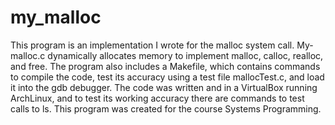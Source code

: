 # my_malloc
This program is an implementation I wrote for the malloc system call. My-malloc.c dynamically allocates memory to implement malloc, calloc, realloc, and free. The program also includes a Makefile, which contains commands to compile the code, test its accuracy using a test file mallocTest.c, and load it into the gdb debugger. The code was written and in a VirtualBox running ArchLinux, and to test its working accuracy there are commands to test calls to ls. This program was created for the course Systems Programming.
